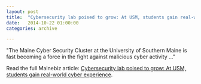 ```yaml
---
layout: post
title:  "Cybersecurity lab poised to grow: At USM, students gain real-world cyber experience"
date:   2014-10-22 01:00:00
categories: archive

---
```


<p class="italic">"The Maine Cyber Security Cluster at the University of Southern Maine is fast becoming a force in the fight against malicious cyber activity ..."</p>

<p>Read the full Mainebiz article: <a href="http://www.mainebiz.biz/article/20140827/NEWS0101/140829960">Cybersecurity lab poised to grow: At USM, students gain real-world cyber experience</a>.</p>
